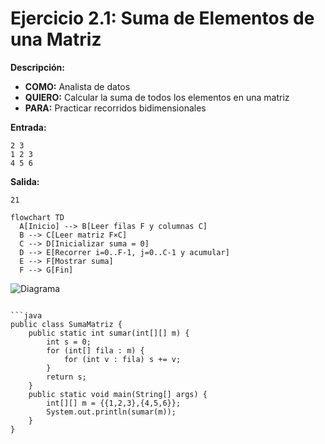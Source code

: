 # Ejercicio 2.1: Suma de Elementos de una Matriz  
**Descripción:**  
- **COMO:** Analista de datos  
- **QUIERO:** Calcular la suma de todos los elementos en una matriz  
- **PARA:** Practicar recorridos bidimensionales  

**Entrada:**  
```
2 3  
1 2 3  
4 5 6
```

**Salida:**  
```
21
```

```mermaid
flowchart TD
  A[Inicio] --> B[Leer filas F y columnas C]  
  B --> C[Leer matriz F×C]  
  C --> D[Inicializar suma = 0]  
  D --> E[Recorrer i=0..F-1, j=0..C-1 y acumular]  
  E --> F[Mostrar suma]  
  F --> G[Fin]
```

![Diagrama](/cristhian-pardo-data-structures-portfolio/images/2.%20Matrices/diagram1.png)
```

```java
public class SumaMatriz {
    public static int sumar(int[][] m) {
        int s = 0;
        for (int[] fila : m) {
            for (int v : fila) s += v;
        }
        return s;
    }
    public static void main(String[] args) {
        int[][] m = {{1,2,3},{4,5,6}};
        System.out.println(sumar(m));
    }
}
```